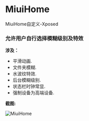 # MiuiHome

 MiuiHome自定义-Xposed
 
### 允许用户自行选择模糊级别及特效

 __涉及：__
 
- 平滑动画.
- 文件夹模糊.
- 水波纹特效.
- 后台模糊级别.
- 状态栏时钟常显.
- 强制设备为高端设备.

__截图:__

![MiuiHome](https://static01.imgkr.com/temp/d1a5b06535884b9cbfb195cb2e4e6c1b.jpg)

